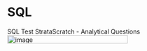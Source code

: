 # SQL
SQL Test
StrataScratch - Analytical Questions <img width="275" height="19" alt="image" src="https://github.com/user-attachments/assets/6e0e8c80-64ef-4d77-b9de-8f09537db5a7" />
